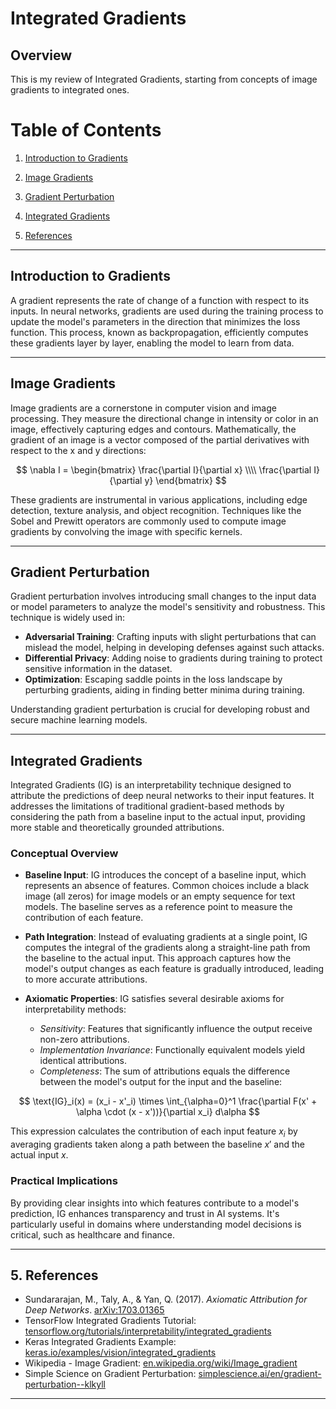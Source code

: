 # Integrated Gradients

## Overview

This is my review of Integrated Gradients, starting from concepts of image gradients to integrated ones. 

# Table of Contents

1. [Introduction to Gradients](#gradients)

2. [Image Gradients](#image-gradients)

3. [Gradient Perturbation](#gradient-perturbation)

4. [Integrated Gradients](#integrated-gradients)

5. [References](#references)

---

## Introduction to Gradients

A gradient represents the rate of change of a function with respect to its inputs. In neural networks, gradients are used during the training process to update the model's parameters in the direction that minimizes the loss function. This process, known as backpropagation, efficiently computes these gradients layer by layer, enabling the model to learn from data.

---

## Image Gradients

Image gradients are a cornerstone in computer vision and image processing. They measure the directional change in intensity or color in an image, effectively capturing edges and contours. Mathematically, the gradient of an image is a vector composed of the partial derivatives with respect to the x and y directions:

$$
\nabla I = \begin{bmatrix} \frac{\partial I}{\partial x} \\\\ \frac{\partial I}{\partial y} \end{bmatrix}
$$

These gradients are instrumental in various applications, including edge detection, texture analysis, and object recognition. Techniques like the Sobel and Prewitt operators are commonly used to compute image gradients by convolving the image with specific kernels.

---

## Gradient Perturbation

Gradient perturbation involves introducing small changes to the input data or model parameters to analyze the model's sensitivity and robustness. This technique is widely used in:

- **Adversarial Training**: Crafting inputs with slight perturbations that can mislead the model, helping in developing defenses against such attacks.
- **Differential Privacy**: Adding noise to gradients during training to protect sensitive information in the dataset.
- **Optimization**: Escaping saddle points in the loss landscape by perturbing gradients, aiding in finding better minima during training.

Understanding gradient perturbation is crucial for developing robust and secure machine learning models.

---

## Integrated Gradients

Integrated Gradients (IG) is an interpretability technique designed to attribute the predictions of deep neural networks to their input features. It addresses the limitations of traditional gradient-based methods by considering the path from a baseline input to the actual input, providing more stable and theoretically grounded attributions.

### Conceptual Overview

- **Baseline Input**: IG introduces the concept of a baseline input, which represents an absence of features. Common choices include a black image (all zeros) for image models or an empty sequence for text models. The baseline serves as a reference point to measure the contribution of each feature.

- **Path Integration**: Instead of evaluating gradients at a single point, IG computes the integral of the gradients along a straight-line path from the baseline to the actual input. This approach captures how the model's output changes as each feature is gradually introduced, leading to more accurate attributions.

- **Axiomatic Properties**: IG satisfies several desirable axioms for interpretability methods:
  - *Sensitivity*: Features that significantly influence the output receive non-zero attributions.
  - *Implementation Invariance*: Functionally equivalent models yield identical attributions.
  - *Completeness*: The sum of attributions equals the difference between the model's output for the input and the baseline:

$$
\text{IG}_i(x) = (x_i - x'_i) \times \int_{\alpha=0}^1 \frac{\partial F(x' + \alpha \cdot (x - x'))}{\partial x_i} d\alpha
$$

This expression calculates the contribution of each input feature $x_i$ by averaging gradients taken along a path between the baseline $x'$ and the actual input $x$.

### Practical Implications

By providing clear insights into which features contribute to a model's prediction, IG enhances transparency and trust in AI systems. It's particularly useful in domains where understanding model decisions is critical, such as healthcare and finance.

---

## 5. References

- Sundararajan, M., Taly, A., & Yan, Q. (2017). *Axiomatic Attribution for Deep Networks*. [arXiv:1703.01365](https://arxiv.org/abs/1703.01365)
- TensorFlow Integrated Gradients Tutorial: [tensorflow.org/tutorials/interpretability/integrated_gradients](https://www.tensorflow.org/tutorials/interpretability/integrated_gradients)
- Keras Integrated Gradients Example: [keras.io/examples/vision/integrated_gradients](https://keras.io/examples/vision/integrated_gradients/)
- Wikipedia - Image Gradient: [en.wikipedia.org/wiki/Image_gradient](https://en.wikipedia.org/wiki/Image_gradient)
- Simple Science on Gradient Perturbation: [simplescience.ai/en/gradient-perturbation--klkyll](https://simplescience.ai/en/gradient-perturbation--klkyll)

---